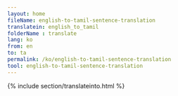 ```yaml
---
layout: home
fileName: english-to-tamil-sentence-translation
translatein: english_to_tamil
folderName : translate
lang: ko
from: en
to: ta
permalink: /ko/english-to-tamil-sentence-translation
tool: english-to-tamil-sentence-translation
---
```

{% include section/translateinto.html %}